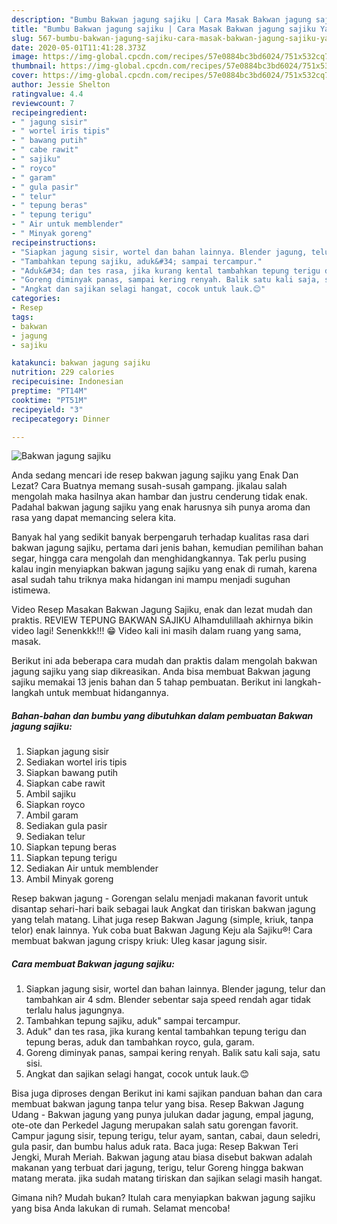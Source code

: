 ```yaml
---
description: "Bumbu Bakwan jagung sajiku | Cara Masak Bakwan jagung sajiku Yang Enak Dan Lezat"
title: "Bumbu Bakwan jagung sajiku | Cara Masak Bakwan jagung sajiku Yang Enak Dan Lezat"
slug: 567-bumbu-bakwan-jagung-sajiku-cara-masak-bakwan-jagung-sajiku-yang-enak-dan-lezat
date: 2020-05-01T11:41:28.373Z
image: https://img-global.cpcdn.com/recipes/57e0884bc3bd6024/751x532cq70/bakwan-jagung-sajiku-foto-resep-utama.jpg
thumbnail: https://img-global.cpcdn.com/recipes/57e0884bc3bd6024/751x532cq70/bakwan-jagung-sajiku-foto-resep-utama.jpg
cover: https://img-global.cpcdn.com/recipes/57e0884bc3bd6024/751x532cq70/bakwan-jagung-sajiku-foto-resep-utama.jpg
author: Jessie Shelton
ratingvalue: 4.4
reviewcount: 7
recipeingredient:
- " jagung sisir"
- " wortel iris tipis"
- " bawang putih"
- " cabe rawit"
- " sajiku"
- " royco"
- " garam"
- " gula pasir"
- " telur"
- " tepung beras"
- " tepung terigu"
- " Air untuk memblender"
- " Minyak goreng"
recipeinstructions:
- "Siapkan jagung sisir, wortel dan bahan lainnya. Blender jagung, telur dan tambahkan air 4 sdm. Blender sebentar saja speed rendah agar tidak terlalu halus jagungnya."
- "Tambahkan tepung sajiku, aduk&#34; sampai tercampur."
- "Aduk&#34; dan tes rasa, jika kurang kental tambahkan tepung terigu dan tepung beras, aduk dan tambahkan royco, gula, garam."
- "Goreng diminyak panas, sampai kering renyah. Balik satu kali saja, satu sisi."
- "Angkat dan sajikan selagi hangat, cocok untuk lauk.😊"
categories:
- Resep
tags:
- bakwan
- jagung
- sajiku

katakunci: bakwan jagung sajiku 
nutrition: 229 calories
recipecuisine: Indonesian
preptime: "PT14M"
cooktime: "PT51M"
recipeyield: "3"
recipecategory: Dinner

---
```



![Bakwan jagung sajiku](https://img-global.cpcdn.com/recipes/57e0884bc3bd6024/751x532cq70/bakwan-jagung-sajiku-foto-resep-utama.jpg)

Anda sedang mencari ide resep bakwan jagung sajiku yang Enak Dan Lezat? Cara Buatnya memang susah-susah gampang. jikalau salah mengolah maka hasilnya akan hambar dan justru cenderung tidak enak. Padahal bakwan jagung sajiku yang enak harusnya sih punya aroma dan rasa yang dapat memancing selera kita.

Banyak hal yang sedikit banyak berpengaruh terhadap kualitas rasa dari bakwan jagung sajiku, pertama dari jenis bahan, kemudian pemilihan bahan segar, hingga cara mengolah dan menghidangkannya. Tak perlu pusing kalau ingin menyiapkan bakwan jagung sajiku yang enak di rumah, karena asal sudah tahu triknya maka hidangan ini mampu menjadi suguhan istimewa.

Video Resep Masakan Bakwan Jagung Sajiku, enak dan lezat mudah dan praktis. REVIEW TEPUNG BAKWAN SAJIKU Alhamdulillaah akhirnya bikin video lagi! Senenkkk!!! 😁 Video kali ini masih dalam ruang yang sama, masak.


Berikut ini ada beberapa cara mudah dan praktis dalam mengolah bakwan jagung sajiku yang siap dikreasikan. Anda bisa membuat Bakwan jagung sajiku memakai 13 jenis bahan dan 5 tahap pembuatan. Berikut ini langkah-langkah untuk membuat hidangannya.

<!--inarticleads1-->

##### Bahan-bahan dan bumbu yang dibutuhkan dalam pembuatan Bakwan jagung sajiku:

1. Siapkan  jagung sisir
1. Sediakan  wortel iris tipis
1. Siapkan  bawang putih
1. Siapkan  cabe rawit
1. Ambil  sajiku
1. Siapkan  royco
1. Ambil  garam
1. Sediakan  gula pasir
1. Sediakan  telur
1. Siapkan  tepung beras
1. Siapkan  tepung terigu
1. Sediakan  Air untuk memblender
1. Ambil  Minyak goreng


Resep bakwan jagung - Gorengan selalu menjadi makanan favorit untuk disantap sehari-hari baik sebagai lauk Angkat dan tiriskan bakwan jagung yang telah matang. Lihat juga resep Bakwan Jagung (simple, kriuk, tanpa telor) enak lainnya. Yuk coba buat Bakwan Jagung Keju ala Sajiku®! Cara membuat bakwan jagung crispy kriuk: Uleg kasar jagung sisir. 

<!--inarticleads2-->

##### Cara membuat Bakwan jagung sajiku:

1. Siapkan jagung sisir, wortel dan bahan lainnya. Blender jagung, telur dan tambahkan air 4 sdm. Blender sebentar saja speed rendah agar tidak terlalu halus jagungnya.
1. Tambahkan tepung sajiku, aduk&#34; sampai tercampur.
1. Aduk&#34; dan tes rasa, jika kurang kental tambahkan tepung terigu dan tepung beras, aduk dan tambahkan royco, gula, garam.
1. Goreng diminyak panas, sampai kering renyah. Balik satu kali saja, satu sisi.
1. Angkat dan sajikan selagi hangat, cocok untuk lauk.😊


Bisa juga diproses dengan Berikut ini kami sajikan panduan bahan dan cara membuat bakwan jagung tanpa telur yang bisa. Resep Bakwan Jagung Udang - Bakwan jagung yang punya julukan dadar jagung, empal jagung, ote-ote dan Perkedel Jagung merupakan salah satu gorengan favorit. Campur jagung sisir, tepung terigu, telur ayam, santan, cabai, daun seledri, gula pasir, dan bumbu halus aduk rata. Baca juga: Resep Bakwan Teri Jengki, Murah Meriah. Bakwan jagung atau biasa disebut bakwan adalah makanan yang terbuat dari jagung, terigu, telur Goreng hingga bakwan matang merata. jika sudah matang tiriskan dan sajikan selagi masih hangat. 

Gimana nih? Mudah bukan? Itulah cara menyiapkan bakwan jagung sajiku yang bisa Anda lakukan di rumah. Selamat mencoba!
